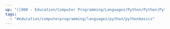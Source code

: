 ```yaml
---
up: "[[000 - Education/Computer Programming/Languages/Python/Python|Python]]"
tags:
  - "#education/computerprogramming/languages/python/pythonbasics"
---
```

